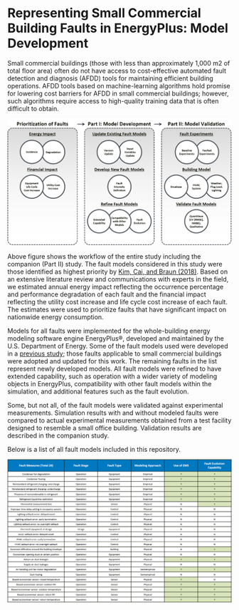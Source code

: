 # Representing Small Commercial Building Faults in EnergyPlus: Model Development

Small commercial buildings (those with less than approximately 1,000 m2 of total floor area) often do not have access to cost-effective automated fault detection and diagnosis (AFDD) tools for maintaining efficient building operations. AFDD tools based on machine-learning algorithms hold promise for lowering cost barriers for AFDD in small commercial buildings; however, such algorithms require access to high-quality training data that is often difficult to obtain. 

![alt text](workflow.png)

Above figure shows the workflow of the entire study including the companion (Part II) study. The fault models considered in this study were those identified as highest priority by [Kim, Cai, and Braun (2018)](https://www.nrel.gov/docs/fy18osti/70136.pdf). Based on an extensive literature review and communications with experts in the field, we estimated annual energy impact reflecting the occurrence percentage and performance degradation of each fault and the financial impact reflecting the utility cost increase and life cycle cost increase of each fault. The estimates were used to prioritize faults that have significant impact on nationwide energy consumption.

Models for all faults were implemented for the whole-building energy modeling software engine EnergyPlus®, developed and maintained by the U.S. Department of Energy. Some of the fault models used were developed in a [previous study](https://www.nrel.gov/docs/fy16osti/65030.pdf); those faults applicable to small commercial buildings were adopted and updated for this work. The remaining faults in the list represent newly developed models. All fault models were refined to have extended capability, such as operation with a wider variety of modeling objects in EnergyPlus, compatibility with other fault models within the simulation, and additional features such as the fault evolution.

Some, but not all, of the fault models were validated against experimental measurements. Simulation results with and without modeled faults were compared to actual experimental measurements obtained from a test facility designed to resemble a small office building. Validation results are described in the companion study.

Below is a list of all fault models included in this repository.

![alt text](FaultModelList.png)
